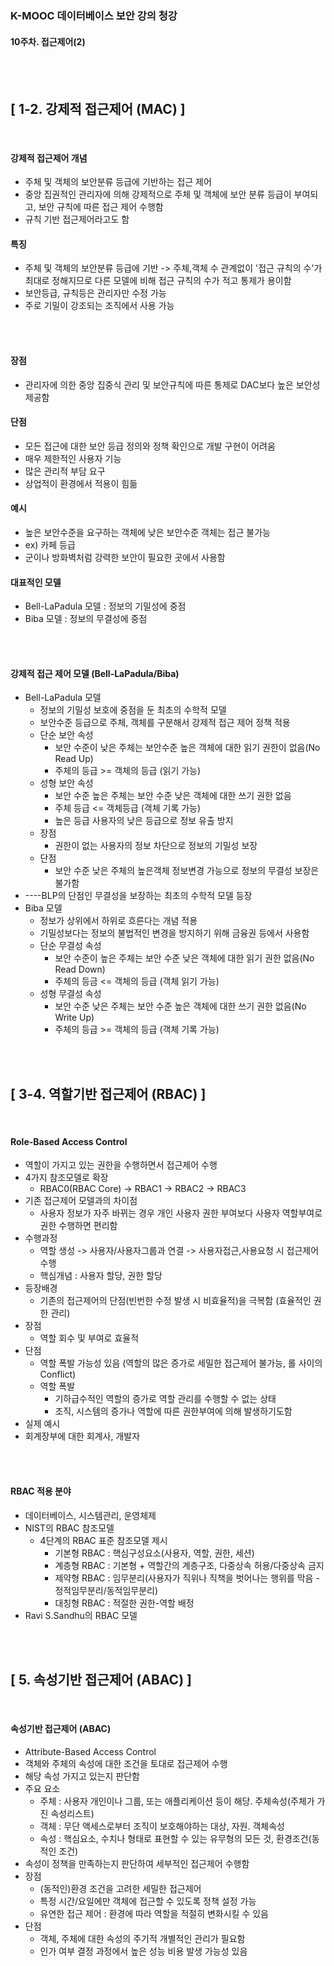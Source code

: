 ### K-MOOC 데이터베이스 보안 강의 청강
#### 10주차. 접근제어(2)

<br>
<br>


## [ 1-2. 강제적 접근제어 (MAC) ]

<br>

#### 강제적 접근제어 개념
* 주체 및 객체의 보안분류 등급에 기반하는 접근 제어
* 중앙 집권적인 관리자에 의해 강제적으로 주체 및 객체에 보안 분류 등급이 부여되고, 보안 규칙에 따른 접근 제어 수행함
* 규칙 기반 접근제어라고도 함
#### 특징
* 주체 및 객체의 보안분류 등급에 기반 -> 주체,객체 수 관계없이 '접근 규칙의 수'가 최대로 정해지므로 다른 모델에 비해 접근 규칙의 수가 적고 통제가 용이함
* 보안등급, 규칙등은 관리자만 수정 가능
* 주로 기밀이 강조되는 조직에서 사용 가능

<br>
<br>


#### 장점
* 관리자에 의한 중앙 집중식 관리 및 보안규칙에 따른 통제로 DAC보다 높은 보안성 제공함
#### 단점
* 모든 접근에 대한 보안 등급 정의와 정책 확인으로 개발 구현이 어려움
* 매우 제한적인 사용자 기능
* 많은 관리적 부담 요구
* 상업적이 환경에서 적용이 힘듦
#### 예시
* 높은 보안수준을 요구하는 객체에 낮은 보안수준 객체는 접근 불가능
* ex) 카페 등급
* 군이나 방화벽처럼 강력한 보안이 필요한 곳에서 사용함
#### 대표적인 모델
* Bell-LaPadula 모델 : 정보의 기밀성에 중점
* Biba 모델 : 정보의 무결성에 중점

<br>
<br>


#### 강제적 접근 제어 모델 (Bell-LaPadula/Biba)
* Bell-LaPadula 모델
  * 정보의 기밀성 보호에 중점을 둔 최초의 수학적 모델
  * 보안수준 등급으로 주체, 객체를 구분해서 강제적 접근 제어 정책 적용
  * 단순 보안 속성
    * 보안 수준이 낮은 주체는 보안수준 높은 객체에 대한 읽기 권한이 없음(No Read Up)
    * 주체의 등급 >= 객체의 등급 (읽기 가능)
  * 성형 보안 속성
    * 보안 수준 높은 주체는 보안 수준 낮은 객체에 대한 쓰기 권한 없음
    * 주체 등급 <= 객체등급 (객체 기록 가능)
    * 높은 등급 사용자의 낮은 등급으로 정보 유출 방지
  * 장점
    * 권한이 없는 사용자의 정보 차단으로 정보의 기밀성 보장
  * 단점
    * 보안 수준 낮은 주체의 높은객체 정보변경 가능으로 정보의 무결성 보장은 불가함 
* ----BLP의 단점인 무결성을 보장하는 최초의 수학적 모델 등장
* Biba 모델
  * 정보가 상위에서 하위로 흐른다는 개념 적용
  * 기밀성보다는 정보의 불법적인 변경을 방지하기 위해 금융권 등에서 사용함
  * 단순 무결성 속성
    * 보안 수준이 높은 주체는 보안 수준 낮은 객체에 대한 읽기 권한 없음(No Read Down)
    * 주체의 등금 <= 객체의 등급 (객체 읽기 가능)
  * 성형 무결성 속성
    * 보안 수준 낮은 주체는 보안 수준 높은 객체에 대한 쓰기 권한 없음(No Write Up)
    * 주체의 등급 >= 객체의 등급 (객체 기록 가능)


<br>
<br>

## [ 3-4. 역할기반 접근제어 (RBAC)  ]

<br>

#### Role-Based Access Control
* 역할이 가지고 있는 권한을 수행하면서 접근제어 수행
* 4가지 참조모델로 확장  
  * RBAC0(RBAC Core) -> RBAC1 -> RBAC2 -> RBAC3
* 기존 접근제어 모델과의 차이점
  * 사용자 정보가 자주 바뀌는 경우 개인 사용자 권한 부여보다 사용자 역할부여로 권한 수행하면 편리함
* 수행과정
  * 역할 생성 -> 사용자/사용자그룹과 연결 -> 사용자접근,사용요청 시 접근제어 수행
  * 핵심개념 : 사용자 할당, 권한 할당
* 등장배경
  * 기존의 접근제어의 단점(빈번한 수정 발생 시 비효율적)을 극복함 (효율적인 권한 관리)
* 장점
  * 역할 회수 및 부여로 효율적
* 단점
  * 역할 폭발 가능성 있음 (역할의 많은 증가로 세밀한 접근제어 불가능, 롤 사이의 Conflict)
  * 역할 폭발
    * 기하급수적인 역할의 증가로 역할 관리를 수행할 수 없는 상태
    * 조직, 시스템의 증가나 역할에 따른 권한부여에 의해 발생하기도함
* 실제 예시
* 회계장부에 대한 회계사, 개발자

<br>
<br>


#### RBAC 적용 분야
* 데이터베이스, 시스템관리, 운영체제
* NIST의 RBAC 참조모델
  * 4단계의 RBAC 표준 참조모델 제시
    * 기본형 RBAC : 핵심구성요소(사용자, 역할, 권한, 세션)
    * 계층형 RBAC : 기본형 + 역할간의 계층구조, 다중상속 허용/다중상속 금지 
    * 제약형 RBAC : 임무분리(사용자가 직위나 직책을 벗어나는 행위를 막음 -정적임무분리/동적임무분리)
    * 대칭형 RBAC : 적절한 권한-역할 배정
* Ravi S.Sandhu의 RBAC 모델



<br>
<br>

## [ 5. 속성기반 접근제어 (ABAC) ]

<br>

#### 속성기반 접근제어 (ABAC)
* Attribute-Based Access Control
* 객체와 주체의 속성에 대한 조건을 토대로 접근제어 수행
* 해당 속성 가지고 있는지 판단함
* 주요 요소
  * 주체 : 사용자 개인이나 그룹, 또는 애플리케이션 등이 해당. 주체속성(주체가 가진 속성리스트)
  * 객체 : 무단 액세스로부터 조직이 보호해야하는 대상, 자원. 객체속성
  * 속성 : 핵심요소, 수치나 형태로 표현할 수 있는 유무형의 모든 것, 환경조건(동적인 조건)
* 속성이 정책을 만족하는지 판단하여 세부적인 접근제어 수행함
* 장점
  * (동적인)환경 조건을 고려한 세밀한 접근제어
  * 특정 시간/요일에만 객체에 접근할 수 있도록 정책 설정 가능
  * 유연한 접근 제어 : 환경에 따라 역할을 적절히 변화시킬 수 있음
* 단점
  * 객체, 주체에 대한 속성의 주기적 개별적인 관리가 필요함
  * 인가 여부 결정 과정에서 높은 성능 비용 발생 가능성 있음



